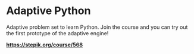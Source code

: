 # Adaptive Python

Adaptive problem set to learn Python. Join the course and you can try out the first prototype of the adaptive engine!

**https://stepik.org/course/568**